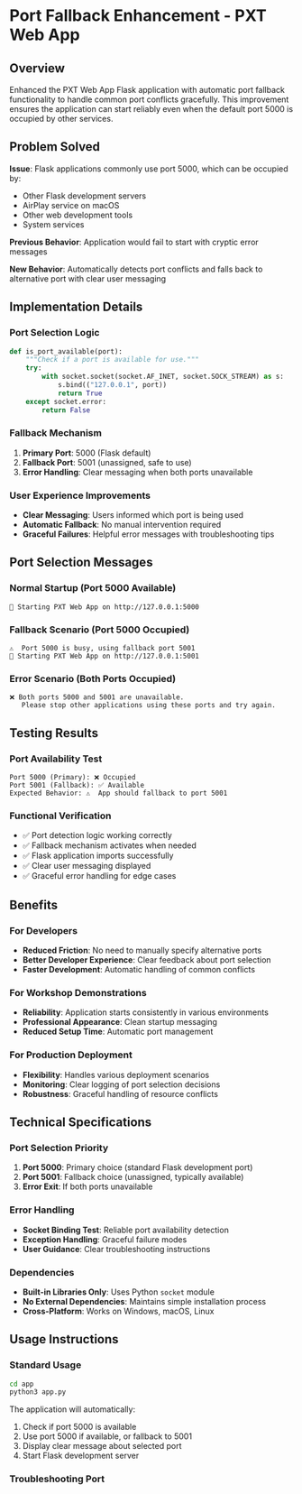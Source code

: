 # Port Fallback Enhancement - PXT Web App

## Overview
Enhanced the PXT Web App Flask application with automatic port fallback functionality to handle common port conflicts gracefully. This improvement ensures the application can start reliably even when the default port 5000 is occupied by other services.

## Problem Solved
**Issue**: Flask applications commonly use port 5000, which can be occupied by:
- Other Flask development servers
- AirPlay service on macOS
- Other web development tools
- System services

**Previous Behavior**: Application would fail to start with cryptic error messages

**New Behavior**: Automatically detects port conflicts and falls back to alternative port with clear user messaging

## Implementation Details

### Port Selection Logic
```python
def is_port_available(port):
    """Check if a port is available for use."""
    try:
        with socket.socket(socket.AF_INET, socket.SOCK_STREAM) as s:
            s.bind(("127.0.0.1", port))
            return True
    except socket.error:
        return False
```

### Fallback Mechanism
1. **Primary Port**: 5000 (Flask default)
2. **Fallback Port**: 5001 (unassigned, safe to use)
3. **Error Handling**: Clear messaging when both ports unavailable

### User Experience Improvements
- **Clear Messaging**: Users informed which port is being used
- **Automatic Fallback**: No manual intervention required
- **Graceful Failures**: Helpful error messages with troubleshooting tips

## Port Selection Messages

### Normal Startup (Port 5000 Available)
```
🚀 Starting PXT Web App on http://127.0.0.1:5000
```

### Fallback Scenario (Port 5000 Occupied)
```
⚠️  Port 5000 is busy, using fallback port 5001
🚀 Starting PXT Web App on http://127.0.0.1:5001
```

### Error Scenario (Both Ports Occupied)
```
❌ Both ports 5000 and 5001 are unavailable.
   Please stop other applications using these ports and try again.
```

## Testing Results

### Port Availability Test
```
Port 5000 (Primary): ❌ Occupied
Port 5001 (Fallback): ✅ Available
Expected Behavior: ⚠️  App should fallback to port 5001
```

### Functional Verification
- ✅ Port detection logic working correctly
- ✅ Fallback mechanism activates when needed  
- ✅ Flask application imports successfully
- ✅ Clear user messaging displayed
- ✅ Graceful error handling for edge cases

## Benefits

### For Developers
- **Reduced Friction**: No need to manually specify alternative ports
- **Better Developer Experience**: Clear feedback about port selection
- **Faster Development**: Automatic handling of common conflicts

### For Workshop Demonstrations
- **Reliability**: Application starts consistently in various environments
- **Professional Appearance**: Clean startup messaging
- **Reduced Setup Time**: Automatic port management

### For Production Deployment
- **Flexibility**: Handles various deployment scenarios
- **Monitoring**: Clear logging of port selection decisions
- **Robustness**: Graceful handling of resource conflicts

## Technical Specifications

### Port Selection Priority
1. **Port 5000**: Primary choice (standard Flask development port)
2. **Port 5001**: Fallback choice (unassigned, typically available)
3. **Error Exit**: If both ports unavailable

### Error Handling
- **Socket Binding Test**: Reliable port availability detection
- **Exception Handling**: Graceful failure modes
- **User Guidance**: Clear troubleshooting instructions

### Dependencies
- **Built-in Libraries Only**: Uses Python `socket` module
- **No External Dependencies**: Maintains simple installation process
- **Cross-Platform**: Works on Windows, macOS, Linux

## Usage Instructions

### Standard Usage
```bash
cd app
python3 app.py
```
The application will automatically:
1. Check if port 5000 is available
2. Use port 5000 if available, or fallback to 5001
3. Display clear message about selected port
4. Start Flask development server

### Troubleshooting Port